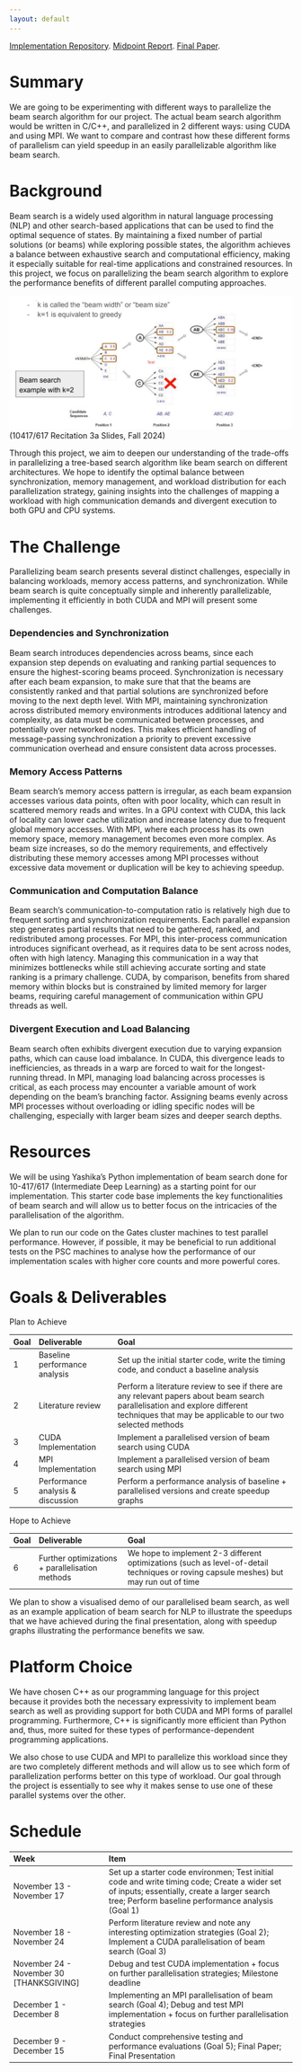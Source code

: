 ```yaml
---
layout: default
---
```


[Implementation Repository](./another-page.html).
[Midpoint Report](./another-page.html).
[Final Paper](./another-page.html).

# Summary

We are going to be experimenting with different ways to parallelize the beam search algorithm for our project. The actual beam search algorithm would be written in C/C++, and parallelized in 2 different ways: using CUDA and using MPI. We want to compare and contrast how these different forms of parallelism can yield speedup in an easily parallelizable algorithm like beam search. 


# Background

Beam search is a widely used algorithm in natural language processing (NLP) and other search-based applications that can be used to find the optimal sequence of states. By maintaining a fixed number of partial solutions (or beams) while exploring possible states, the algorithm achieves a balance between exhaustive search and computational efficiency, making it especially suitable for real-time applications and constrained resources. In this project, we focus on parallelizing the beam search algorithm to explore the performance benefits of different parallel computing approaches.

![10417/617 Recitation 3a Slides, Fall 2024](beam_search.jpeg)
(10417/617 Recitation 3a Slides, Fall 2024)

Through this project, we aim to deepen our understanding of the trade-offs in parallelizing a tree-based search algorithm like beam search on different architectures. We hope to identify the optimal balance between synchronization, memory management, and workload distribution for each parallelization strategy, gaining insights into the challenges of mapping a workload with high communication demands and divergent execution to both GPU and CPU systems.


# The Challenge

Parallelizing beam search presents several distinct challenges, especially in balancing workloads, memory access patterns, and synchronization. While beam search is quite conceptually simple and inherently parallelizable, implementing it efficiently in both CUDA and MPI will present some challenges.

### Dependencies and Synchronization

Beam search introduces dependencies across beams, since each expansion step depends on evaluating and ranking partial sequences to ensure the highest-scoring beams proceed. Synchronization is necessary after each beam expansion, to make sure that that the beams are consistently ranked and that partial solutions are synchronized before moving to the next depth level. With MPI, maintaining synchronization across distributed memory environments introduces additional latency and complexity, as data must be communicated between processes, and potentially over networked nodes. This makes efficient handling of message-passing synchronization a priority to prevent excessive communication overhead and ensure consistent data across processes.

### Memory Access Patterns

Beam search’s memory access pattern is irregular, as each beam expansion accesses various data points, often with poor locality, which can result in scattered memory reads and writes. In a GPU context with CUDA, this lack of locality can lower cache utilization and increase latency due to frequent global memory accesses. With MPI, where each process has its own memory space, memory management becomes even more complex. As beam size increases, so do the memory requirements, and effectively distributing these memory accesses among MPI processes without excessive data movement or duplication will be key to achieving speedup.

### Communication and Computation Balance

Beam search’s communication-to-computation ratio is relatively high due to frequent sorting and synchronization requirements. Each parallel expansion step generates partial results that need to be gathered, ranked, and redistributed among processes. For MPI, this inter-process communication introduces significant overhead, as it requires data to be sent across nodes, often with high latency. Managing this communication in a way that minimizes bottlenecks while still achieving accurate sorting and state ranking is a primary challenge. CUDA, by comparison, benefits from shared memory within blocks but is constrained by limited memory for larger beams, requiring careful management of communication within GPU threads as well.

### Divergent Execution and Load Balancing

Beam search often exhibits divergent execution due to varying expansion paths, which can cause load imbalance. In CUDA, this divergence leads to inefficiencies, as threads in a warp are forced to wait for the longest-running thread. In MPI, managing load balancing across processes is critical, as each process may encounter a variable amount of work depending on the beam’s branching factor. Assigning beams evenly across MPI processes without overloading or idling specific nodes will be challenging, especially with larger beam sizes and deeper search depths.

# Resources

We will be using Yashika’s Python implementation of beam search done for 10-417/617 (Intermediate Deep Learning) as a starting point for our implementation. This starter code base implements the key functionalities of beam search and will allow us to better focus on the intricacies of the parallelisation of the algorithm.

We plan to run our code on the Gates cluster machines to test parallel performance. However, if possible, it may be beneficial to run additional tests on the PSC machines to analyse how the performance of our implementation scales with higher core counts and more powerful cores.

# Goals & Deliverables 

Plan to Achieve

| Goal  | Deliverable                         | Goal |
|:------|:------------------------------------|:------------------------------------------|
| 1     | Baseline performance analysis       | Set up the initial starter code, write the timing code, and conduct a baseline analysis  |
| 2     | Literature review                   | Perform a literature review to see if there are any relevant papers about beam search parallelisation and explore different techniques that may be applicable to our two selected methods  |
| 3     | CUDA Implementation                 | Implement a parallelised version of beam search using CUDA   |
| 4     | MPI Implementation                  | Implement a parallelised version of beam search using MPI  |
| 5     | Performance analysis & discussion   | Perform a performance analysis of baseline + parallelised versions and create speedup graphs  |


Hope to Achieve

| Goal  | Deliverable                         | Goal |
|:------|:------------------------------------|:------------------------------------------|
| 6     | Further optimizations + parallelisation methods       | We hope to implement 2-3 different optimizations (such as level-of-detail techniques or roving capsule meshes) but may run out of time  |

We plan to show a visualised demo of our parallelised beam search, as well as an example application of beam search for NLP to illustrate the speedups that we have achieved during the final presentation, along with speedup graphs illustrating the performance benefits we saw.

# Platform Choice

We have chosen C++ as our programming language for this project because it provides both the necessary expressivity to implement beam search as well as providing support for both CUDA and MPI forms of parallel programming. Furthermore, C++ is significantly more efficient than Python and, thus, more suited for these types of performance-dependent programming applications.

We also chose to use CUDA and MPI to parallelize this workload since they are two completely different methods and will allow us to see which form of parallelization performs better on this type of workload. Our goal through the project is essentially to see why it makes sense to use one of these parallel systems over the other.

# Schedule

| Week         | Item                                                 |
|:------------|:------------------------------------------------------|
| November 13 - November 17     | Set up a starter code environmen; Test initial code and write timing code; Create a wider set of inputs; essentially, create a larger search tree; Perform baseline performance analysis (Goal 1) | 
| November 18 - November 24     | Perform literature review and note any interesting optimization strategies (Goal 2); Implement a CUDA parallelisation of beam search (Goal 3) | 
| November 24 - November 30 [THANKSGIVING]  | Debug and test CUDA implementation + focus on further parallelisation strategies; Milestone deadline  | 
| December 1 - December 8     | Implementing an MPI parallelisation of beam search (Goal 4); Debug and test MPI implementation + focus on further parallelisation strategies | 
| December 9 - December 15     | Conduct comprehensive testing and performance evaluations (Goal 5); Final Paper; Final Presentation |